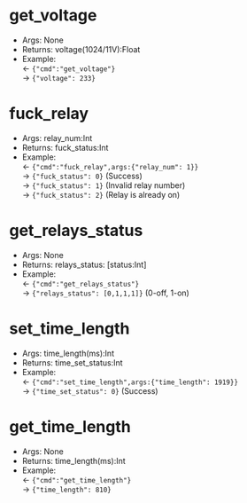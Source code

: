 # get_voltage  
* Args: None  
* Returns: voltage(1024/11V):Float
* Example:  
<- `{"cmd":"get_voltage"}`  
-> `{"voltage": 233}`  

# fuck_relay
* Args: relay_num:Int
* Returns: fuck_status:Int
* Example:  
<- `{"cmd":"fuck_relay",args:{"relay_num": 1}}`  
-> `{"fuck_status": 0}`  (Success)  
-> `{"fuck_status": 1}`  (Invalid relay number)  
-> `{"fuck_status": 2}`  (Relay is already on)  

# get_relays_status  
* Args: None  
* Returns: relays_status: [status:Int]  
* Example:  
<- `{"cmd":"get_relays_status"}`  
-> `{"relays_status": [0,1,1,1]}`  (0-off, 1-on)

# set_time_length  
* Args: time_length(ms):Int  
* Returns: time_set_status:Int  
* Example:  
<- `{"cmd":"set_time_length",args:{"time_length": 1919}}`  
-> `{"time_set_status": 0}`  (Success)  

# get_time_length
* Args: None
* Returns: time_length(ms):Int
* Example:  
<- `{"cmd":"get_time_length"}`  
-> `{"time_length": 810}`  

